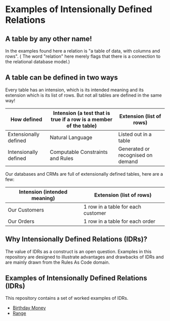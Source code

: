 # Examples of Intensionally Defined Relations

## A table by any other name!
In the examples found here a relation is "a table of data, with columns and rows". ( The word "relation" here merely flags 
that there is a connection to the relational database model.)

## A table can be defined in two ways
Every table has an intension, which is its intended meaning and its extension which is its list of rows. But not all tables 
are defined in the same way!  

| How defined           | Intension (a test that is true if a row is a member of the table) | Extension (list of rows)          |
|-----------------------|-------------------------------------------------------------------|-----------------------------------|
| Extensionally defined | Natural Language                                                  | Listed out in a table             |
| Intensionally defined | Computable Constraints and Rules                                  | Generated or recognised on demand |

Our databases and CRMs are full of extensionally defined tables, here are a few:

| Intension (intended meaning) | Extension (list of rows)           |
|------------------------------|------------------------------------|
| Our Customers                | 1 row in a table for each customer |
| Our Orders                   | 1 row in a table for each order    |

## Why Intensionally Defined Relations (IDRs)?
The value of IDRs as a construct is an open question. Examples in this repository are designed to illustrate advantages and 
drawbacks of IDRs and are mainly drawn 
from 
the Rules As Code domain.

## Examples of Intensionally Defined Relations (IDRs)
This repository contains a set of worked examples of IDRs.

- [Birthday Money](https://github.com/DavidPratten/idr-examples/tree/main/Birthday_money)
- [Range](https://github.com/DavidPratten/idr-examples/tree/main/Range)





